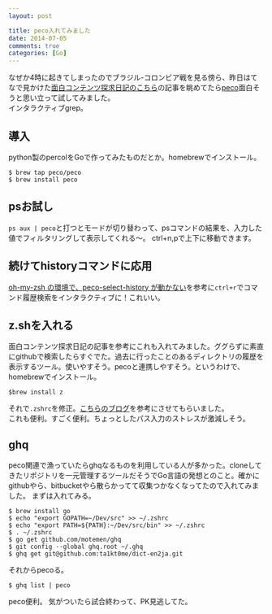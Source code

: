 ```yaml
---
layout: post

title: peco入れてみました
date: 2014-07-05
comments: true
categories: [Go]
---
```


なぜか4時に起きてしまったのでブラジル-コロンビア戦を見る傍ら、昨日はてなで見かけた[面白コンテンツ探求日記のこちら](http://blog.horimisli.me/entry/terminal-env-2014)の記事を眺めてたら[peco](https://github.com/peco/peco)面白そうと思い立って試してみました。  
インタラクティブgrep。

<!-- more -->

## 導入
python製のpercolをGoで作ってみたものだとか。homebrewでインストール。

```
$ brew tap peco/peco
$ brew install peco
```

## psお試し
`ps aux | peco`と打つとモードが切り替わって、psコマンドの結果を、入力した値でフィルタリングして表示してくれる〜。
ctrl+n,pで上下に移動できます。

## 続けてhistoryコマンドに応用
[oh-my-zsh の環境で、peco-select-history が動かない](http://qiita.com/uchiko/items/f6b1528d7362c9310da0)を参考に`ctrl+r`でコマンド履歴検索をインタラクティブに！これいい。

## z.shを入れる
面白コンテンツ探求日記の記事を参考にこれも入れてみました。ググらずに素直にgithubで検索したらすぐでた。過去に行ったことのあるディレクトリの履歴を表示するツール。使いやすそう。pecoと連携しやすそう。というわけで、homebrewでインストール。

```
$brew install z
```

それで`.zshrc`を修正。[こちらのブログ](http://blog.en30.net/2014/06/25/peco.html)を参考にさせてもらいました。  
これも便利。すごく便利。ちょっとしたパス入力のストレスが激減しそう。  

## ghq

peco関連で漁っていたらghqなるものを利用している人が多かった。cloneしてきたリポジトリを一元管理するツールだそうでGo言語の発想とのこと。確かにgithubやら、bitbucketやら散らかってて収集つかなくなってたので入れてみました。
まずは入れてみる。

```
$ brew install go
$ echo "export GOPATH=~/Dev/src" >> ~/.zshrc
$ echo "export PATH=${PATH}:~/Dev/src/bin" >> ~/.zshrc
$ . ~/.zshrc
$ go get github.com/motemen/ghq
$ git config --global ghq.root ~/.ghq
$ ghq get git@github.com:ta1kt0me/dict-en2ja.git
```

それからpecoる。

```
$ ghq list | peco
```

peco便利。
気がついたら試合終わって、PK見逃してた。
